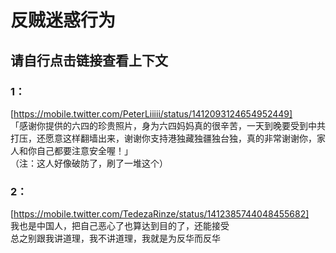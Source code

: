 # 反贼迷惑行为
## 请自行点击链接查看上下文

### 1：  
[https://mobile.twitter.com/PeterLiiiii/status/1412093124654952449]  
「感谢你提供的六四的珍贵照片，身为六四妈妈真的很辛苦，一天到晚要受到中共打压，还愿意这样翻墙出来，谢谢你支持港独藏独疆独台独，真的非常谢谢你，家人和你自己都要注意安全喔！」  
（注：这人好像破防了，刷了一堆这个）  

### 2：
[https://mobile.twitter.com/TedezaRinze/status/1412385744048455682]  
我也是中国人，把自己恶心了也算达到目的了，还能接受  
总之别跟我讲道理，我不讲道理，我就是为反华而反华  
